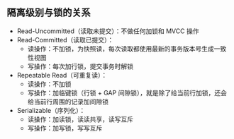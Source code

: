 ##  隔离级别与锁的关系

- Read-Uncommitted（读取未提交）：不做任何加锁和 MVCC 操作
- Read-Committed（读取已提交）：
  - 读操作：不加锁，为快照读，每次读取都使用最新的事务版本号生成一致性视图
  - 写操作：每次加行锁，提交事务时解锁
- Repeatable Read（可重复读）：
  - 读操作：不加锁
  - 写操作：加临键锁（行锁 + GAP 间隙锁），就是除了给当前行加锁，还会给当前行周围的记录加间隙锁
- Serializable（序列化）：
  - 读操作：加读锁，读读共享，读写互斥
  - 写操作：加写锁，写写互斥

